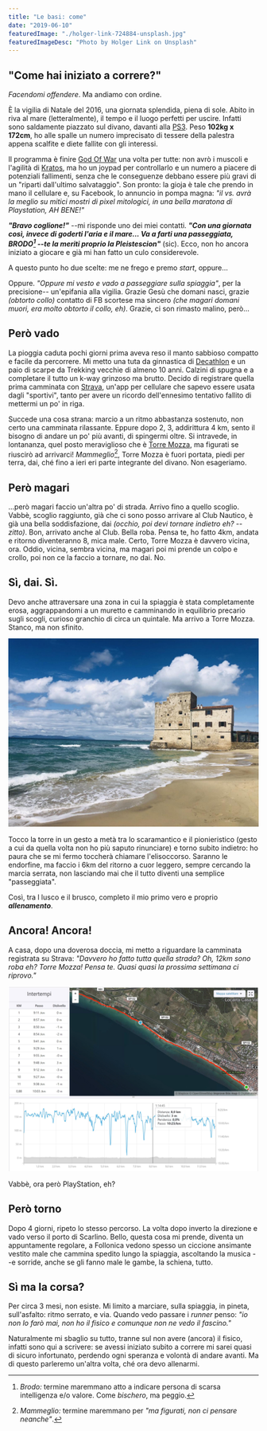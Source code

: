 ```yaml
---
title: "Le basi: come"
date: "2019-06-10"
featuredImage: "./holger-link-724884-unsplash.jpg"
featuredImageDesc: "Photo by Holger Link on Unsplash"
---
```


## "Come hai iniziato a correre?"

_Facendomi offendere_. Ma andiamo con ordine.

È la vigilia di Natale del 2016, una giornata splendida, piena di sole. Abito in riva al mare (letteralmente), il tempo e il luogo perfetti per uscire. Infatti sono saldamente piazzato sul divano, davanti alla [PS3](https://it.wikipedia.org/wiki/PlayStation_3). Peso **102kg x 172cm**, ho alle spalle un numero imprecisato di tessere della palestra appena scalfite e diete fallite con gli interessi.<!-- end -->

Il programma è finire [God Of War](https://it.wikipedia.org/wiki/God_of_War:_Ascension) una volta per tutte: non avrò i muscoli e l'agilità di [Kratos](<https://it.wikipedia.org/wiki/Kratos_(God_of_War)>), ma ho un joypad per controllarlo e un numero a piacere di potenziali fallimenti, senza che le conseguenze debbano essere più gravi di un "riparti dall'ultimo salvataggio". Son pronto: la gioja è tale che prendo in mano il cellulare e, su Facebook, lo annuncio in pompa magna: _"il vs. avrà la meglio su mitici mostri di pixel mitologici, in una bella maratona di Playstation, AH BENE!"_

**_"Bravo coglione!"_** --mi risponde uno dei miei contatti. **_"Con una giornata così, invece di goderti l'aria e il mare... Va a farti una passeggiata, BRODO[^1] --te la meriti proprio la Pleistescion"_** (sic). Ecco, non ho ancora iniziato a giocare e già mi han fatto un culo considerevole.

A questo punto ho due scelte: me ne frego e premo _start_, oppure...

Oppure. _"Oppure mi vesto e vado a passeggiare sulla spiaggia"_, per la precisione-- un'epifania alla vigilia. Grazie Gesù che domani nasci, grazie _(obtorto collo)_ contatto di FB scortese ma sincero _(che magari domani muori, era molto obtorto il collo, eh)_. Grazie, ci son rimasto malino, però...

## Però vado

La pioggia caduta pochi giorni prima aveva reso il manto sabbioso compatto e facile da percorrere. Mi metto una tuta da ginnastica di [Decathlon](https://www.decathlon.it) e un paio di scarpe da Trekking vecchie di almeno 10 anni. Calzini di spugna e a completare il tutto un k-way grinzoso ma brutto. Decido di registrare quella prima camminata con [Strava](https://www.strava.com), un'app per cellulare che sapevo essere usata dagli "sportivi", tanto per avere un ricordo dell'ennesimo tentativo fallito di mettermi un po' in riga.

Succede una cosa strana: marcio a un ritmo abbastanza sostenuto, non certo una camminata rilassante. Eppure dopo 2, 3, addirittura 4 km, sento il bisogno di andare un po' più avanti, di spingermi oltre. Si intravede, in lontananza, quel posto meraviglioso che è [Torre Mozza](<https://it.wikipedia.org/wiki/Torre_Mozza_(Piombino)>), ma figurati se riuscirò ad arrivarci! _Mammeglio_[^2], Torre Mozza è fuori portata, piedi per terra, dai, ché fino a ieri eri parte integrante del divano. Non esageriamo.

## Però magari

...però magari faccio un'altra po' di strada. Arrivo fino a quello scoglio. Vabbè, scoglio raggiunto, già che ci sono posso arrivare al Club Nautico, è già una bella soddisfazione, dai _(occhio, poi devi tornare indietro eh? --zitto)_. Bon, arrivato anche al Club. Bella roba. Pensa te, ho fatto 4km, andata e ritorno diventeranno 8, mica male. Certo, Torre Mozza è davvero vicina, ora. Oddio, vicina, sembra vicina, ma magari poi mi prende un colpo e crollo, poi non ce la faccio a tornare, no dai. No.

## Sì, dai. Sì.

Devo anche attraversare una zona in cui la spiaggia è stata completamente erosa, aggrappandomi a un muretto e camminando in equilibrio precario sugli scogli, curioso granchio di circa un quintale. Ma arrivo a Torre Mozza. Stanco, ma non sfinito.

![La suggestiva spiaggia di Torre mozza](torre_mozza.jpg)

Tocco la torre in un gesto a metà tra lo scaramantico e il pionieristico (gesto a cui da quella volta non ho più saputo rinunciare) e torno subito indietro: ho paura che se mi fermo toccherà chiamare l'elisoccorso. Saranno le endorfine, ma faccio i 6km del ritorno a cuor leggero, sempre cercando la marcia serrata, non lasciando mai che il tutto diventi una semplice "passeggiata".

Così, tra l lusco e il brusco, completo il mio primo vero e proprio **_allenamento_**.

## Ancora! Ancora!

A casa, dopo una doverosa doccia, mi metto a riguardare la camminata registrata su Strava: _"Davvero ho fatto tutta quella strada? Oh, 12km sono roba eh? Torre Mozza! Pensa te. Quasi quasi la prossima settimana ci riprovo."_

![Il primo allenamento registrato su Strava](allenamento.jpg)

Vabbè, ora però PlayStation, eh?

## Però torno

Dopo 4 giorni, ripeto lo stesso percorso. La volta dopo inverto la direzione e vado verso il porto di Scarlino. Bello, questa cosa mi prende, diventa un appuntamente regolare, a Follonica vedono spesso un ciccione ansimante vestito male che cammina spedito lungo la spiaggia, ascoltando la musica --e sorride, anche se gli fanno male le gambe, la schiena, tutto.

## Sì ma la corsa?

Per circa 3 mesi, non esiste. Mi limito a marciare, sulla spiaggia, in pineta, sull'asfalto: ritmo serrato, e via. Quando vedo passare i _runner_ penso: _"io non lo farò mai, non ho il fisico e comunque non ne vedo il fascino."_

Naturalmente mi sbaglio su tutto, tranne sul non avere (ancora) il fisico, infatti sono qui a scrivere: se avessi iniziato subito a correre mi sarei quasi di sicuro infortunato, perdendo ogni speranza e volontà di andare avanti. Ma di questo parleremo un'altra volta, ché ora devo allenarmi.

[^1]: _Brodo:_ termine maremmano atto a indicare persona di scarsa intelligenza e/o valore. Come _bischero_, ma peggio.
[^2]: _Mammeglio:_ termine maremmano per _"ma figurati, non ci pensare neanche"_.
